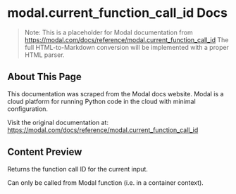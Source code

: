 # modal.current_function_call_id Docs

> Note: This is a placeholder for Modal documentation from https://modal.com/docs/reference/modal.current_function_call_id
> The full HTML-to-Markdown conversion will be implemented with a proper HTML parser.

## About This Page

This documentation was scraped from the Modal docs website. Modal is a cloud platform for running Python code in the cloud with minimal configuration.

Visit the original documentation at: https://modal.com/docs/reference/modal.current_function_call_id

## Content Preview

Returns the function call ID for the current input.

Can only be called from Modal function (i.e. in a container context).

